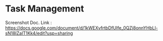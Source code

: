 # Task Management

Screenshot Doc. Link : https://docs.google.com/document/d/1kWEXvfrtbDfUIfe_0QZj8onnYHbLl-sN18IZaIT1Kk4/edit?usp=sharing
